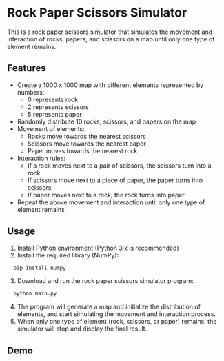 # Rock Paper Scissors Simulator
This is a rock paper scissors simulator that simulates the movement and interaction of rocks, papers, and scissors on a map until only one type of element remains.

## Features
- Create a 1000 x 1000 map with different elements represented by numbers:
  - 0 represents rock
  - 2 represents scissors
  - 5 represents paper
- Randomly distribute 10 rocks, scissors, and papers on the map
- Movement of elements:
   - Rocks move towards the nearest scissors
   - Scissors move towards the nearest paper
   - Paper moves towards the nearest rock
- Interaction rules:
   - If a rock moves next to a pair of scissors, the scissors turn into a rock
   - If scissors move next to a piece of paper, the paper turns into scissors
   - If paper moves next to a rock, the rock turns into paper
- Repeat the above movement and interaction until only one type of element remains

## Usage
1. Install Python environment (Python 3.x is recommended)
2. Install the required library (NumPy):
``` XML
  pip install numpy
```
3. Download and run the rock paper scissors simulator program:
``` XML
  python main.py
```
4. The program will generate a map and initialize the distribution of elements, and start simulating the movement and interaction process.
5. When only one type of element (rock, scissors, or paper) remains, the simulator will stop and display the final result.

## Demo


